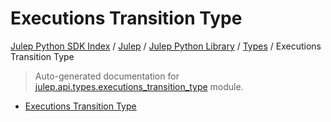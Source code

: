 # Executions Transition Type

[Julep Python SDK Index](../../../README.md#julep-python-sdk-index) / [Julep](../../index.md#julep) / [Julep Python Library](../index.md#julep-python-library) / [Types](./index.md#types) / Executions Transition Type

> Auto-generated documentation for [julep.api.types.executions_transition_type](../../../../../../../julep/api/types/executions_transition_type.py) module.
- [Executions Transition Type](#executions-transition-type)
